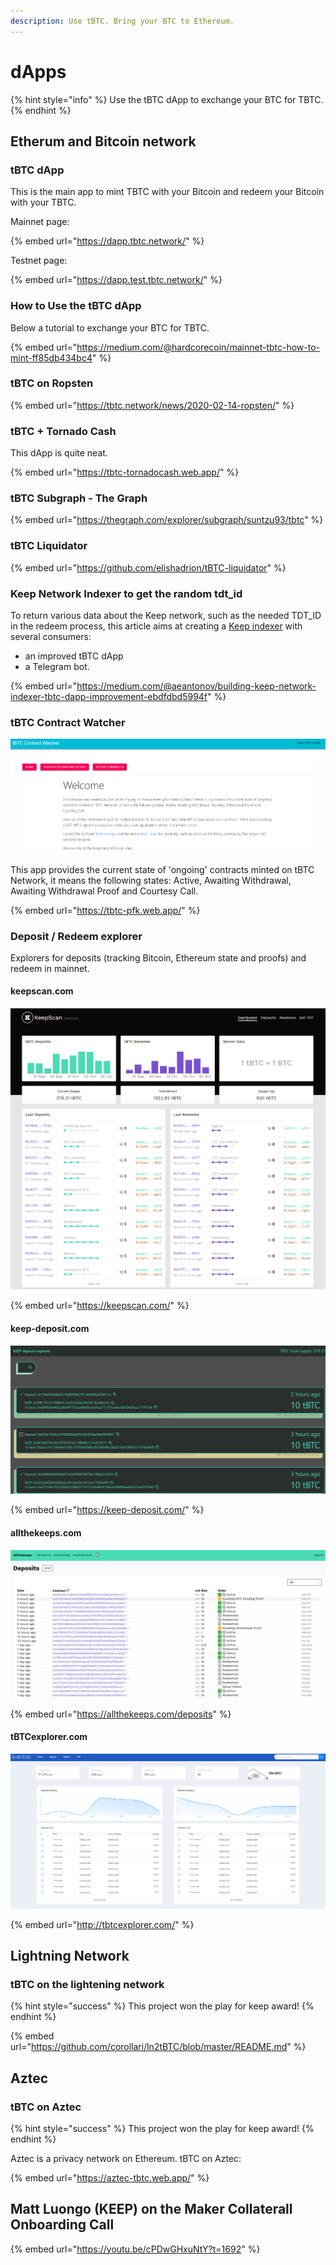 ```yaml
---
description: Use tBTC. Bring your BTC to Ethereum.
---
```


# dApps

{% hint style="info" %}
Use the tBTC dApp to exchange your BTC for TBTC.
{% endhint %}

## Etherum and Bitcoin network

### tBTC dApp 

This is the main app to mint TBTC with your Bitcoin and redeem your Bitcoin with your TBTC.

Mainnet page:

{% embed url="https://dapp.tbtc.network/" %}

Testnet page:

{% embed url="https://dapp.test.tbtc.network/" %}

### How to Use the tBTC dApp

Below a tutorial to exchange your BTC for TBTC.

{% embed url="https://medium.com/@hardcorecoin/mainnet-tbtc-how-to-mint-ff85db434bc4" %}

### tBTC on Ropsten

{% embed url="https://tbtc.network/news/2020-02-14-ropsten/" %}

### tBTC + Tornado Cash

This dApp is quite neat.

{% embed url="https://tbtc-tornadocash.web.app/" %}

### **tBTC Subgraph - The Graph**

{% embed url="https://thegraph.com/explorer/subgraph/suntzu93/tbtc" %}

### tBTC Liquidator

{% embed url="https://github.com/elishadrion/tBTC-liquidator" %}

### Keep Network Indexer to get the random tdt\_id

To return various data about the Keep network, such as the needed TDT\_ID in the redeem process, this article aims at creating a [Keep indexer](https://github.com/fedorov-m/KeepIndexer) with several consumers:

* an improved tBTC dApp
* a Telegram bot.

{% embed url="https://medium.com/@aeantonov/building-keep-network-indexer-tbtc-dapp-improvement-ebdfdbd5994f" %}

###  tBTC Contract Watcher

![](../.gitbook/assets/image%20%284%29.png)

This app provides the current state of 'ongoing' contracts minted on tBTC Network, it means the following states: Active, Awaiting Withdrawal, Awaiting Withdrawal Proof and Courtesy Call.

{% embed url="https://tbtc-pfk.web.app/" %}

### Deposit / Redeem explorer

Explorers for deposits \(tracking Bitcoin, Ethereum state and proofs\) and redeem in mainnet.

#### keepscan.com

![](../.gitbook/assets/image%20%283%29.png)

{% embed url="https://keepscan.com/" %}

#### keep-deposit.com

![](../.gitbook/assets/image%20%2813%29.png)

{% embed url="https://keep-deposit.com/" %}

#### allthekeeps.com

![](../.gitbook/assets/image%20%2814%29.png)

{% embed url="https://allthekeeps.com/deposits" %}

#### tBTCexplorer.com

![](../.gitbook/assets/image%20%2815%29.png)

{% embed url="http://tbtcexplorer.com/" %}

## Lightning Network

### tBTC on the lightening network

{% hint style="success" %}
This project won the play for keep award!
{% endhint %}

{% embed url="https://github.com/corollari/ln2tBTC/blob/master/README.md" %}

## Aztec

### tBTC on Aztec

{% hint style="success" %}
This project won the play for keep award!
{% endhint %}

Aztec is a privacy network on Ethereum. tBTC on Aztec:

{% embed url="https://aztec-tbtc.web.app/" %}

## **Matt Luongo \(KEEP\) on the Maker Collaterall Onboarding Call**

{% embed url="https://youtu.be/cPDwGHxuNtY?t=1692" %}

